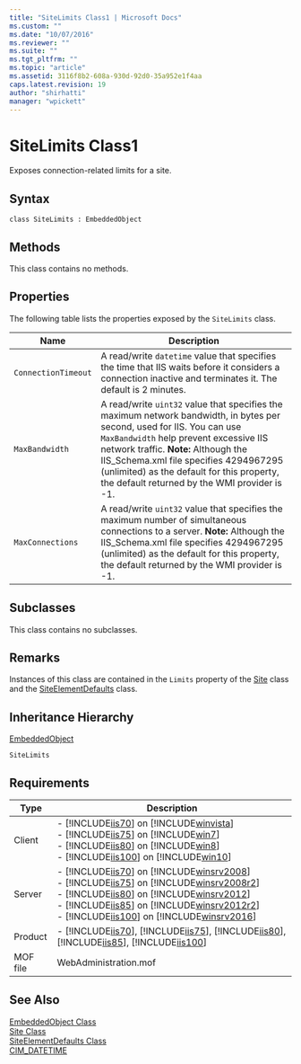 ```yaml
---
title: "SiteLimits Class1 | Microsoft Docs"
ms.custom: ""
ms.date: "10/07/2016"
ms.reviewer: ""
ms.suite: ""
ms.tgt_pltfrm: ""
ms.topic: "article"
ms.assetid: 3116f8b2-608a-930d-92d0-35a952e1f4aa
caps.latest.revision: 19
author: "shirhatti"
manager: "wpickett"
---
```

# SiteLimits Class1
Exposes connection-related limits for a site.  
  
## Syntax  
  
```vbs  
class SiteLimits : EmbeddedObject  
```  
  
## Methods  
 This class contains no methods.  
  
## Properties  
 The following table lists the properties exposed by the `SiteLimits` class.  
  
|Name|Description|  
|----------|-----------------|  
|`ConnectionTimeout`|A read/write `datetime` value that specifies the time that IIS waits before it considers a connection inactive and terminates it. The default is 2 minutes.|  
|`MaxBandwidth`|A read/write `uint32` value that specifies the maximum network bandwidth, in bytes per second, used for IIS. You can use `MaxBandwidth` help prevent excessive IIS network traffic. **Note:**  Although the IIS_Schema.xml file specifies 4294967295 (unlimited) as the default for this property, the default returned by the WMI provider is -1.|  
|`MaxConnections`|A read/write `uint32` value that specifies the maximum number of simultaneous connections to a server. **Note:**  Although the IIS_Schema.xml file specifies 4294967295 (unlimited) as the default for this property, the default returned by the WMI provider is -1.|  
  
## Subclasses  
 This class contains no subclasses.  
  
## Remarks  
 Instances of this class are contained in the `Limits` property of the [Site](../wmi-provider/site-class1.md) class and the [SiteElementDefaults](../wmi-provider/siteelementdefaults-class1.md) class.  
  
## Inheritance Hierarchy  
 [EmbeddedObject](../wmi-provider/embeddedobject-class1.md)  
  
 `SiteLimits`  
  
## Requirements  
  
|Type|Description|  
|----------|-----------------|  
|Client|-   [!INCLUDE[iis70](../wmi-provider/includes/iis70-md.md)] on [!INCLUDE[winvista](../wmi-provider/includes/winvista-md.md)]<br />-   [!INCLUDE[iis75](../wmi-provider/includes/iis75-md.md)] on [!INCLUDE[win7](../wmi-provider/includes/win7-md.md)]<br />-   [!INCLUDE[iis80](../wmi-provider/includes/iis80-md.md)] on [!INCLUDE[win8](../wmi-provider/includes/win8-md.md)]<br />-   [!INCLUDE[iis100](../wmi-provider/includes/iis100-md.md)] on [!INCLUDE[win10](../wmi-provider/includes/win10-md.md)]|  
|Server|-   [!INCLUDE[iis70](../wmi-provider/includes/iis70-md.md)] on [!INCLUDE[winsrv2008](../wmi-provider/includes/winsrv2008-md.md)]<br />-   [!INCLUDE[iis75](../wmi-provider/includes/iis75-md.md)] on [!INCLUDE[winsrv2008r2](../wmi-provider/includes/winsrv2008r2-md.md)]<br />-   [!INCLUDE[iis80](../wmi-provider/includes/iis80-md.md)] on [!INCLUDE[winsrv2012](../wmi-provider/includes/winsrv2012-md.md)]<br />-   [!INCLUDE[iis85](../wmi-provider/includes/iis85-md.md)] on [!INCLUDE[winsrv2012r2](../wmi-provider/includes/winsrv2012r2-md.md)]<br />-   [!INCLUDE[iis100](../wmi-provider/includes/iis100-md.md)] on [!INCLUDE[winsrv2016](../wmi-provider/includes/winsrv2016-md.md)]|  
|Product|-   [!INCLUDE[iis70](../wmi-provider/includes/iis70-md.md)], [!INCLUDE[iis75](../wmi-provider/includes/iis75-md.md)], [!INCLUDE[iis80](../wmi-provider/includes/iis80-md.md)], [!INCLUDE[iis85](../wmi-provider/includes/iis85-md.md)], [!INCLUDE[iis100](../wmi-provider/includes/iis100-md.md)]|  
|MOF file|WebAdministration.mof|  
  
## See Also  
 [EmbeddedObject Class](../wmi-provider/embeddedobject-class1.md)   
 [Site Class](../wmi-provider/site-class1.md)   
 [SiteElementDefaults Class](../wmi-provider/siteelementdefaults-class1.md)   
 [CIM_DATETIME](http://go.microsoft.com/fwlink/?LinkId=57551)